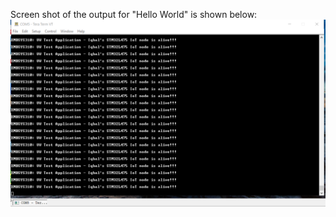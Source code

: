 Screen shot of the output for "Hello World" is shown below:
![Hello World Output](./images/hello-world-output.png)
